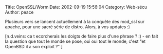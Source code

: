 Title: OpenSSL/Worm
Date: 2002-09-19 15:56:04
Category: Web-sécu
Author: peace

Plusieurs vers se lancent actuellement à la conquête des mod_ssl sur apache, pour une sacré série de distro. Alors, à vos updates :)

[n.d.veins: ca t ecorcherais les doigts de faire plus d'une phrase ? :) - en fait la question que tout le monde se pose, oui oui tout le monde, c'est "et OpenBSD il a son exploit ?" ]